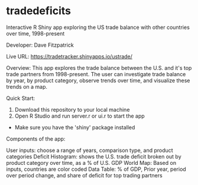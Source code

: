 # tradedeficits
Interactive R Shiny app exploring the US trade balance with other countries over time, 1998-present 

Developer: Dave Fitzpatrick

Live URL: https://tradetracker.shinyapps.io/ustrade/

Overview: This app explores the trade balance between the U.S. and it's top trade partners from 1998-present. The user can investigate trade balance by year, by product category, observe trends over time, and visualize these trends on a map.

Quick Start:

1. Download this repository to your local machine
2. Open R Studio and run server.r or ui.r to start the app

- Make sure you have the 'shiny' package installed

Components of the app:

User inputs: choose a range of years, comparison type, and product categories
Deficit Histogram: shows the U.S. trade deficit broken out by product category over time, as a % of U.S. GDP
World Map: Based on inputs, countries are color coded
Data Table: % of GDP, Prior year, period over period change, and share of deficit for top trading partners
